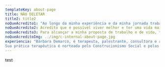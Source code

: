 ```yaml
---
templateKey: about-page
title: NÃO DELETAR
title2: title2
noQueAcredito1: "Ao longo da minha experiência e da minha jornada trabalhando através da complexidade humana, tenho tido um interesse constante nas trocas relacionais e nos diálogos que se constroem a partir da interação e entrega no espaço da terapia. O que eu aprendi e aprendo em cada uma destas conversas, norteia  meu “jeito ser” enquanto terapeuta e influencia a “alma“ da minha prática."
noQueAcredito2: Acredito que é possível viver melhor e ter uma vida mais cheia de realizações, em lugares no mundo onde o olhar seja gentil para as singularidades, no potencial transformador e gerador de possibilidades que boas conversas tem. Acredito no respeito mútuo e genuíno,  no interesse sincero pelas histórias que me são contadas, na evolução e aproximação de si mesmo em busca de novos caminhos para vida.
noQueAcredito3: Para alcançar a minha proposta de trabalho e de vida, tenho aqui neste espaço, neste site, um lugar de aproximação das minhas maneiras, práticas e valores, com quem me lê, vê ou ouve. Ele une meus interesses, reflexões e apresenta um pouco de mim, oferecendo espaço para troca com vocês. É um espaço de colaboração, pois junta todos os meus movimentos construídos diariamente nas trocas que participo, e busca trazer pra você um lugar para possíveis mergulhos e trocas comigo, com o outro ou com si mesmo.
noQueAcreditoImg: ../img/c-internal-about-page.jpg
experiencia: "Bárbara Demarco, é terapeuta, palestrante, consultora e analista, aventureira no mundo da escrita, onde expressa o seu sentir e criatividade. Através de seu trabalho ela busca ajudar outras pessoas a criar novas possibilidades e resultados, para seus clientes, organizações e para si mesmas.<br/><br/>
Sua prática terapêutica é norteada pelo Construcionismo Social e pelas práticas pós modernas da Terapia Narrativa e da Terapia Colaborativa e Dialógica. Ela incorpora sua própria crença na aprendizagem como um processo de vida, incentivando e desafiando as pessoas a serem curiosas, criativas e autênticas e protagonistas do seu processo."
---
```

test